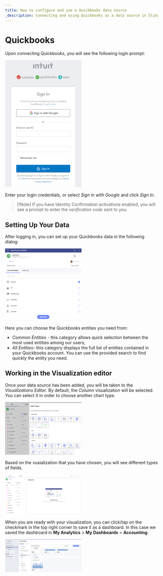 ```yaml
---
title: How to configure and use a Quickbooks data source 
_description: Connecting and using Quickbooks as a data source in Slingshot.
---
```


# Quickbooks

Upon connecting Quickbooks, you will see the following login prompt:

<img src="images/enter-quickbooks-credentials.png" alt="Quickbooks login prompt" class="responsive-img" width="50%"/>


Enter your login credentials, or select *Sign in with Google* and click *Sign In*.

>[!Note] If you have Identity Confirmation activations enabled, you will see a prompt to enter the *verification code* sent to you.

## Setting Up Your Data

After logging in, you can set up your Quickbooks data in the following dialog:

<img src="images/quickbooks-data-source-details-dialog.png" alt="Set up your data dialog" class="responsive-img" width="50%"/>

Here you can choose the Quickbooks entities you need from:

- *Common Entities* - this category allows quick selection between the  most used entities among our users;
- *All Entities*- this category displays the full list of entities contained in your Quickbooks account. You can use the provided search to find quickly the entity you need.

## Working in the Visualization editor

Once your data source has been added, you will be taken to the *Visualizations Editor*. By default, the *Column* visualization will be selected. You can select it in order to choose another chart type. 

<img src="images/quickbooks-charts-list.png" alt="List of chart types while using Quickbooks as a data source" class="responsive-img" width="50%"/>

Based on the vusialization that you have chosen, you will see different types of fields.

<img src="images/quickbooks-visualization-editor.png" alt="Visualization editor using quickbook as data source" class="responsive-img" width="50%"/>

When you are ready with your visualization, you can click/tap on the checkmark in the top right corner to save it as a dashboard. In this case we saved the dashboard in **My Analytics** > **My Dashboards** > **Accounting**.

<img src="images/quickbooks-my-analytics.png" alt="Quickbooks dashboard in My Analytics" class="responsive-img" width="50%"/>